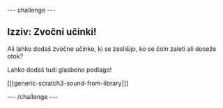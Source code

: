 \--- challenge \---

## Izziv: Zvočni učinki!

Ali lahko dodaš zvočne učinke, ki se zaslišijo, ko se čoln zaleti ali doseže otok?

Lahko dodaš tudi glasbeno podlago!

[[[generic-scratch3-sound-from-library]]]

\--- /challenge \---